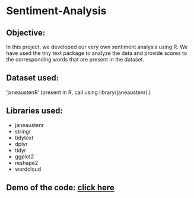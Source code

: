 # Sentiment-Analysis

## Objective: 
In this project, we developed our very own sentiment analysis using R. We have used the tiny text package to analyze the data and provide scores to the corresponding words that are present in the dataset. 

## Dataset used: 
‘janeaustenR’ (present in R, call using library(janeaustenr).)

## Libraries used:
* janeaustenr
* stringr
* tidytext
* dplyr
* tidyr
* ggplot2
* reshape2
* wordcloud

## Demo of the code: [click here](https://avin111.github.io/Sentiment-Analysis/Sentiment_analysis.html)
